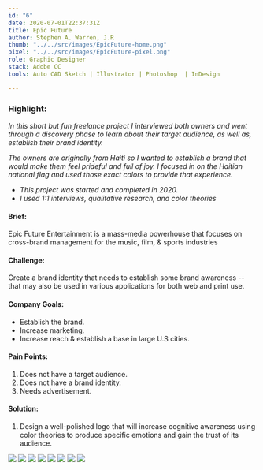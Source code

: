 ```yaml
---
id: "6"
date: 2020-07-01T22:37:31Z
title: Epic Future
author: Stephen A. Warren, J.R
thumb: "../../src/images/EpicFuture-home.png"
pixel: "../../src/images/EpicFuture-pixel.png"
role: Graphic Designer
stack: Adobe CC
tools: Auto CAD Sketch | Illustrator | Photoshop  | InDesign

---
```


### **Highlight:**

_In this short but fun freelance project I interviewed both owners and went through a discovery phase to learn about their target audience, as well as, establish their brand identity._ 

_The owners are originally from Haiti so I wanted to establish a brand that would make them feel prideful and full of joy. I focused in on the Haitian national flag and used those exact colors to provide that experience._ 

* _This project was started and completed in 2020._
* _I used 1:1 interviews, qualitative research, and color theories_

#### **Brief:**

Epic Future Entertainment is a mass-media powerhouse that focuses on cross-brand management for the music, film, & sports industries

#### **Challenge:**

Create a brand identity that needs to establish some brand awareness -- that may also be used in various applications for both web and print use.

#### **Company Goals:**

* Establish the brand.
* Increase marketing.
* Increase reach & establish a base in large U.S cities.

#### **Pain Points:**

1. Does not have a target audience. 
2. Does not have a brand identity.
3. Needs advertisement.

#### **Solution:**

1. Design a well-polished logo that will increase cognitive awareness using color theories to produce specific emotions and gain the trust of its audience.  

![](../../src/images/EpicFuture-One.png)
![](../../src/images/EpicFuture-Two.png)
![](../../src/images/EpicFuture-Three.png)
![](../../src/images/EpicFuture-Four.png)
![](../../src/images/EpicFuture-Five.png)
![](../../src/images/EpicFuture-Six.png)
![](../../src/images/EpicFuture-Seven.png)
![](../../src/images/EpicFuture-Eight.png)